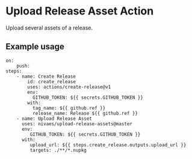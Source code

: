 # Upload Release Asset Action

Upload several assets of a release.

## Example usage

````YML
on:
    push:
steps:
    - name: Create Release
        id: create_release
        uses: actions/create-release@v1
        env:
          GITHUB_TOKEN: ${{ secrets.GITHUB_TOKEN }} 
        with:
          tag_name: ${{ github.ref }}
          release_name: Release ${{ github.ref }}
    - name: Upload Release Asset
      uses: nivaes/upload-release-assets@master
      env:
         GITHUB_TOKEN: ${{ secrets.GITHUB_TOKEN }}
      with:
         upload_url: ${{ steps.create_release.outputs.upload_url }}
         targets: ./**/*.nupkg

````
